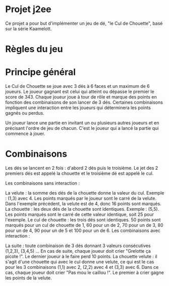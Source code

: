 # Projet j2ee
Ce projet a pour but d'implémenter un jeu de dé, "le Cul de Chouette", basé sur la série Kaamelott.
# Règles du jeu
# Principe général
Le Cul de Chouette se joue avec 3 dés à 6 faces et un maximum de 6 joueurs. Le joueur gagnant est celui qui atteint ou dépasse le premier le score de 343. Chaque joueur joue à tour de rôle et marque des points en fonction des combinaisons de son lancer de 3 dés. Certaines combinaisons impliquent une interaction entre les joueurs qui déterminera les points gagnés ou perdus.

Un joueur lance une partie en invitant un ou plusieurs autres joueurs et en précisant l'ordre de jeu de chacun. C'est le joueur qui a lancé la partie qui commence à jouer.

# Combinaisons
Les dés se lancent en 2 fois : d'abord 2 dés puis le troisième. Le jet des 2 premiers dés est appelé la chouette et le troisième dé est appelé le cul.

Les combinaisons sans interaction :

La velute : la somme des dés de la chouette donne la valeur du cul. Exemple : (1,3) avec 4. Les points marqués par le joueur sont le carré de la velute. Dans l'exemple précédent, la velute est de 4, donc 16 points sont marqués.
La chouette : les deux dés de la chouette sont identiques. Exemple : (5,5). Les points marqués sont le carré de cette valeur identique, soit 25 pour l'exemple.
Le cul de chouette : les trois dés sont identiques. 50 points sont marqués pour un cul de chouette de 1, 60 pour un de 2, 70 pour un de 3, 80 pour un de 4, 90 pour un de 5 et 100 pour un de 6.
Les combinaisons avec interaction :

La suite : toute combinaison de 3 dés donnant 3 valeurs consécutives (1,2,3), (3,4,5) ... En cas de suite, chaque joueur doit crier "Grelotte ça picote !". Le dernier joueur à le faire perd 10 points.
La chouette velute : il s'agit d'une chouette qui avec le cul donne une velute, ce qui est le cas pour les 3 combinaisons (1,1) avec 2, (2,2) avec 4 et (3,3) avec 6. Dans ce cas, chaque joueur doit crier "Pas mou le caillou !". Le premier à crier gagne les points de la velute.
